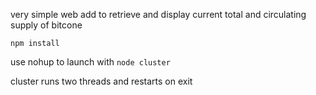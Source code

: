 very simple web add to retrieve and display current total and circulating supply of bitcone

`npm install` 

use nohup to launch with `node cluster`

cluster runs two threads and restarts on exit